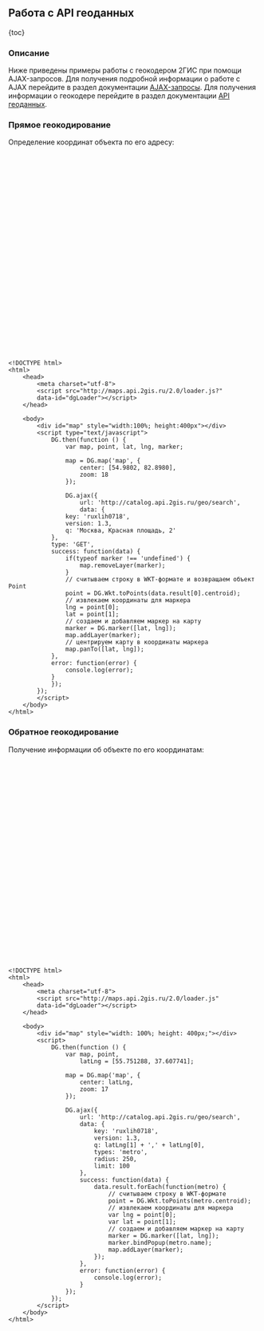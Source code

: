 ## Работа с API геоданных

{toc}

### Описание

Ниже приведены примеры работы с геокодером 2ГИС при помощи AJAX-запросов. Для получения подробной информации о работе с AJAX перейдите в раздел документации <a href="/doc/maps/manual/ajax">AJAX-запросы</a>. Для получения информации о геокодере перейдите в раздел документации [API геоданных](http://api.2gis.ru/doc/geo/search/).

### Прямое геокодирование

Определение координат объекта по его адресу:

<script src="http://maps.api.2gis.ru/2.0/loader.js" data-id="dgLoader"></script>
<div id="map" style="width: 100%; height: 400px;"></div>
<script type="text/javascript">
    DG.then(function () {
            
            var map, point, lat, lng, marker;

            map = DG.map('map', {
                center: [54.9802, 82.8980],
                zoom: 18
            });

            DG.ajax({
                url: 'http://catalog.api.2gis.ru/geo/search',
                data: {
                    key: 'ruxlih0718',
                    version: 1.3,
                    q: 'Москва, Красная площадь, 2'
                },
                type: 'GET',
                success: function(data) {
                    if(typeof marker !== 'undefined') {
                        map.removeLayer(marker);
                    }
                    // считываем строку в WKT-формате и возвращаем объект Point 
                    point = DG.Wkt.toPoints(data.result[0].centroid);
                    // извлекаем координаты для маркера
                    lng = point[0];
                    lat = point[1];
                    // создаем и добавляем маркер на карту
                    marker = DG.marker([lat, lng]);
                    map.addLayer(marker);
                    // центрируем карту в координаты маркера
                    map.panTo([lat, lng]);
                },
                error: function(error) {
                    console.log(error);
                }
            });
        });
</script>

    <!DOCTYPE html>
    <html>
        <head>
            <meta charset="utf-8">
            <script src="http://maps.api.2gis.ru/2.0/loader.js?"
            data-id="dgLoader"></script>
        </head>

        <body>
            <div id="map" style="width:100%; height:400px"></div>
            <script type="text/javascript">
                DG.then(function () {
                    var map, point, lat, lng, marker;

                    map = DG.map('map', {
                        center: [54.9802, 82.8980],
                        zoom: 18
                    });

                    DG.ajax({
                        url: 'http://catalog.api.2gis.ru/geo/search',
                        data: {
                    key: 'ruxlih0718',
                    version: 1.3,
                    q: 'Москва, Красная площадь, 2'
                },
                type: 'GET',
                success: function(data) {
                    if(typeof marker !== 'undefined') {
                        map.removeLayer(marker);
                    }
                    // считываем строку в WKT-формате и возвращаем объект Point 
                    point = DG.Wkt.toPoints(data.result[0].centroid);
                    // извлекаем координаты для маркера
                    lng = point[0];
                    lat = point[1];
                    // создаем и добавляем маркер на карту
                    marker = DG.marker([lat, lng]);
                    map.addLayer(marker);
                    // центрируем карту в координаты маркера
                    map.panTo([lat, lng]);
                },
                error: function(error) {
                    console.log(error);
                }
                });
            });
            </script>
        </body>
    </html>

### Обратное геокодирование

Получение информации об объекте по его координатам:

<!DOCTYPE html>
<html>
    <head>
        <meta charset="utf-8">
        <script src="http://maps.api.2gis.ru/2.0/loader.js?"
            data-id="dgLoader"></script>
    </head>
    <body>
        <div id="map1" style="width:100%; height:400px"></div>
        <script type="text/javascript">
            DG.then(function () {
        var map,
            latLng = [55.752517, 37.623349];

        map = DG.map('map1', {
            center: latLng,
            zoom: 18
        });

        DG.ajax({
            url: 'http://catalog.api.2gis.ru/geo/search',
            data: {
                key: 'ruxlih0718',
                version: 1.3,
                q: latLng[1] + ',' + latLng[0]
            },
            success: function(data) {
                var marker = DG.marker(latLng),
                    text = data.result[0].name + '.<br />';

                text += data.result[0].attributes.buildingname;
                marker.bindPopup(text);
                marker.addTo(map);
            },
            error: function(error) {
                console.log(error);
            }
        });
    });
        </script>
    </body>
</html>

    <!DOCTYPE html>
    <html>
        <head>
            <meta charset="utf-8">
            <script src="http://maps.api.2gis.ru/2.0/loader.js"
            data-id="dgLoader"></script>
        </head>

        <body>
            <div id="map" style="width:100%; height:400px"></div>
            <script>
                DG.then(function () {
                    var map,
                        latLng = [55.752517, 37.623349];

                    map = DG.map('map', {
                        center: latLng,
                        zoom: 18
                    });

                    DG.ajax({
                        url: 'http://catalog.api.2gis.ru/geo/search',
                        data: {
                            output: 'jsonp',
                            key: 'ruxlih0718',
                            version: 1.3,
                            q: latLng[1] + ',' + latLng[0]
                        },
                        success: function(data) {
                            var marker = DG.marker(latLng),
                                text = data.result[0].name + '.<br />';

                            text += data.result[0].attributes.buildingname;
                            marker.bindPopup(text);
                            marker.addTo(map);
                        },
                        error: function(error) {
                            console.log(error);
                        }
                    });
                });
            </script>
        </body>
    </html>

### Поиск геообъектов

Поиск станций метро в радиусе 250 м. вокруг заданной точки:

<div id="map2" style="width: 100%; height: 400px;"></div>
<script>
    DG.then(function () {
        var map, point,
            latLng = [55.751288, 37.607741];

        map = DG.map('map2', {
            center: latLng,
            zoom: 17
        });

        DG.ajax({
            url: 'http://catalog.api.2gis.ru/geo/search',
            data: {
                key: 'ruxlih0718',
                version: 1.3,
                q: latLng[1] + ',' + latLng[0],
                types: 'metro',
                radius: 250,
                limit: 100
            },
            success: function(data) {
                data.result.forEach(function(metro) {
                    // считываем строку в WKT-формате
                    point = DG.Wkt.toPoints(metro.centroid);
                    // извлекаем координаты для маркера
                    var lng = point[0];
                    var lat = point[1];
                    // создаем и добавляем маркер на карту
                    marker = DG.marker([lat, lng]);
                    marker.bindPopup(metro.name);
                    map.addLayer(marker);
                });
            },
            error: function(error) {
                console.log(error);
            }
        });
    });
</script>

    <!DOCTYPE html>
    <html>
        <head>
            <meta charset="utf-8">
            <script src="http://maps.api.2gis.ru/2.0/loader.js"
            data-id="dgLoader"></script>
        </head>

        <body>
            <div id="map" style="width: 100%; height: 400px;"></div>
            <script>
                DG.then(function () {
                    var map, point,
                        latLng = [55.751288, 37.607741];

                    map = DG.map('map', {
                        center: latLng,
                        zoom: 17
                    });

                    DG.ajax({
                        url: 'http://catalog.api.2gis.ru/geo/search',
                        data: {
                            key: 'ruxlih0718',
                            version: 1.3,
                            q: latLng[1] + ',' + latLng[0],
                            types: 'metro',
                            radius: 250,
                            limit: 100
                        },
                        success: function(data) {
                            data.result.forEach(function(metro) {
                                // считываем строку в WKT-формате
                                point = DG.Wkt.toPoints(metro.centroid);
                                // извлекаем координаты для маркера
                                var lng = point[0];
                                var lat = point[1];
                                // создаем и добавляем маркер на карту
                                marker = DG.marker([lat, lng]);
                                marker.bindPopup(metro.name);
                                map.addLayer(marker);
                            });
                        },
                        error: function(error) {
                            console.log(error);
                        }
                    });
                });
            </script>
        </body>
    </html>
